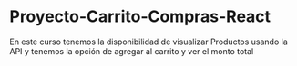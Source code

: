 # Proyecto-Carrito-Compras-React
En este curso tenemos la disponibilidad de visualizar Productos usando la API y tenemos la opción de agregar al carrito y ver el monto total
